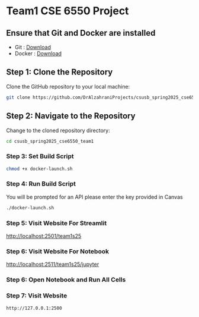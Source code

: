 # Team1 CSE 6550 Project

## Ensure that Git and Docker are installed
- Git : [Download](https://git-scm.com/downloads)
- Docker : [Download](https://www.docker.com/products/docker-desktop/)

## Step 1: Clone the Repository
Clone the GitHub repository to your local machine:  
```bash
git clone https://github.com/DrAlzahraniProjects/csusb_spring2025_cse6550_team1
```

## Step 2: Navigate to the Repository
Change to the cloned repository directory:  
```bash
cd csusb_spring2025_cse6550_team1
```

### Step 3: Set Build Script
```bash
chmod +x docker-launch.sh
```

### Step 4: Run Build Script
You will be prompted for an API please enter the key provided in Canvas
```bash
./docker-launch.sh
```

### Step 5: Visit Website For Streamlit
[http://localhost:2501/team1s25](http://localhost:2501/team1s25)

### Step 6: Visit Website For Notebook
[http://localhost:2511/team1s25/jupyter](http://localhost:2511/team1s25/jupyter)

### Step 6: Open Notebook and Run All Cells

### Step 7: Visit Website
```bash
http://127.0.0.1:2500
```